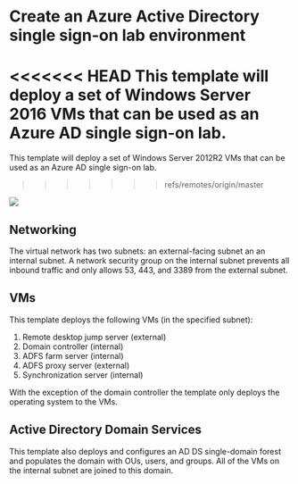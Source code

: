 # Create an Azure Active Directory single sign-on lab environment

<<<<<<< HEAD
This template will deploy a set of Windows Server 2016 VMs that can be used as an Azure AD single sign-on lab.
=======
This template will deploy a set of Windows Server 2012R2 VMs that can be used as an Azure AD single sign-on lab.
>>>>>>> refs/remotes/origin/master

<a href="https://portal.azure.com/#create/Microsoft.Template/uri/https%3A%2F%2Fraw.githubusercontent.com%2Fmbakunas%2Fazure-ad-sso-lab%2Fdev-2016%2Fazuredeploy.json" target="_blank">
    <img src="http://azuredeploy.net/deploybutton.png"/>
</a>

## Networking

The virtual network has two subnets:  an external-facing subnet an an internal subnet.  A network security group on the internal subnet prevents all inbound traffic and only allows 53, 443, and 3389 from the external subnet.

## VMs

This template deploys the following VMs (in the specified subnet):
<ol>
<li>Remote desktop jump server (external)</li>
<li>Domain controller (internal)</li>
<li>ADFS farm server (internal)</li>
<li>ADFS proxy server (external)</li>
<li>Synchronization server (internal)</li>
</ol>

With the exception of the domain controller the template only deploys the operating system to the VMs.

## Active Directory Domain Services

This template also deploys and configures an AD DS single-domain forest and populates the domain with OUs, users, and groups.  All of the VMs on the internal subnet are joined to this domain.
